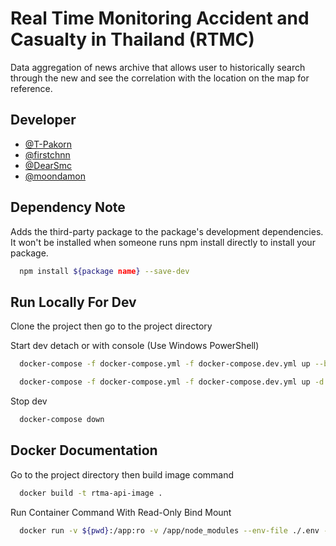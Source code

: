 # Real Time Monitoring Accident and Casualty in Thailand (RTMC)

Data aggregation of news archive that allows user to historically search through the new and see the correlation with the location on the map for reference.

## Developer

- [@T-Pakorn](https://github.com/T-Pakorn)
- [@firstchnn](https://github.com/firstchnn)
- [@DearSmc](https://github.com/DearSmc)
- [@moondamon](https://github.com/moondamon)

## Dependency Note

Adds the third-party package to the package's development dependencies. It won't be installed when someone runs npm install directly to install your package.

```bash
  npm install ${package name} --save-dev
```

## Run Locally For Dev

Clone the project then go to the project directory

Start dev detach or with console (Use Windows PowerShell)

```bash
  docker-compose -f docker-compose.yml -f docker-compose.dev.yml up --build -V
```

```bash
  docker-compose -f docker-compose.yml -f docker-compose.dev.yml up -d --build -V
```

Stop dev

```bash
  docker-compose down
```

## Docker Documentation

Go to the project directory then build image command

```bash
  docker build -t rtma-api-image .
```

Run Container Command With Read-Only Bind Mount

```bash
  docker run -v ${pwd}:/app:ro -v /app/node_modules --env-file ./.env -p 3000:8080 -d --name rtma-api-app rtma-api-image
```
